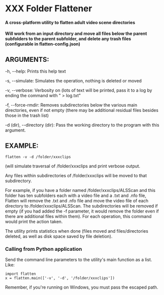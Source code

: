 # XXX Folder Flattener

#### A cross-platform utility to flatten adult video scene directories

#### Will work from an input directory and move all files below the parent subfolders to the parent subfolder, and delete any trash files (configurable in flatten-config.json)


## ARGUMENTS:


-h, --help: Prints this help text

-s, --simulate: Simulates the operation, nothing is deleted or moved

-v, --verbose: Verbosity on (lots of text will be printed, pass it to a log by ending the command with " > log.txt"

-f, --force-rmdir: Removes subdirectories below the various main directories, even if not empty (there may be additional residual files besides those in the trash list)

-d (dir), --directory (dir): Pass the working directory to the program with this argument.
  
## EXAMPLE:


`flatten -v -d /folder/xxxclips`

(will simulate traversal of /folder/xxxclips and print verbose output.

Any files within subdirectories of /folder/xxxclips will be moved to that subdirectory.

For example, if you have a folder named /folder/xxxclips/ALSScan and this folder has ten subfolders each with a video file and a .txt and .nfo file, Flatten will remove the .txt and .nfo file and move the video file of each directory to /folder/xxxclips/ALSScan. The subdirectories will be removed if empty (if you had added the -f parameter, it would remove the folder even if there are additional files within them).
For each operation, this command would print the action taken.

The utility prints statistics when done (files moved and files/directories deleted, as well as disk space saved by file deletion).

### Calling from Python application

Send the command line parameters to the utility's main function as a list. Like:

```
import flatten
x = flatten.main(['-v', '-d', '/folder/xxxclips'])
```

Remember, if you're running on Windows, you must pass the escaped path.


